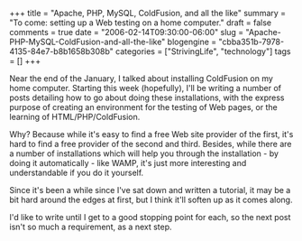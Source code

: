 +++
title = "Apache, PHP, MySQL, ColdFusion, and all the like"
summary = "To come: setting up a Web testing on a home computer."
draft = false
comments = true
date = "2006-02-14T09:30:00-06:00"
slug = "Apache-PHP-MySQL-ColdFusion-and-all-the-like"
blogengine = "cbba351b-7978-4135-84e7-b8b1658b308b"
categories = ["StrivingLife", "technology"]
tags = []
+++

<p>
Near the end of the January, I talked about installing ColdFusion on my home computer. Starting this week (hopefully), I&#39;ll be writing a number of posts detailing how to go about doing these installations, with the express purpose of creating an environment for the testing of Web pages, or the learning of HTML/PHP/ColdFusion.<!--more--><!--adsense-->
</p>
<p>
Why? Because while it&#39;s easy to find a free Web site provider of the first, it&#39;s hard to find a free provider of the second and third. Besides, while there are a number of installations which will help you through the installation - by doing it automatically - like WAMP, it&#39;s just more interesting and understandable if you do it yourself.
</p>
<p>
Since it&#39;s been a while since I&#39;ve sat down and written a tutorial, it may be a bit hard around the edges at first, but I think it&#39;ll soften up as it comes along.
</p>
<p>
I&#39;d like to write until I get to a good stopping point for each, so the next post isn&#39;t so much a requirement, as a next step.
</p>


